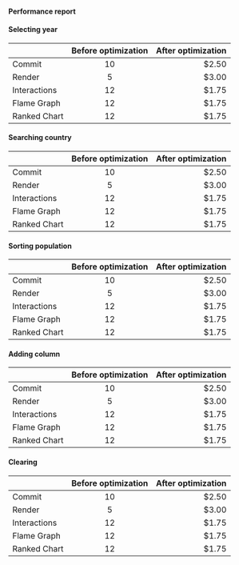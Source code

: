 #### Performance report

#### Selecting year

|              | Before optimization | After optimization |
| :----------- | :-----------------: | -----------------: |
| Commit       |         10          |              $2.50 |
| Render       |          5          |              $3.00 |
| Interactions |         12          |              $1.75 |
| Flame Graph  |         12          |              $1.75 |
| Ranked Chart |         12          |              $1.75 |

#### Searching country

|              | Before optimization | After optimization |
| :----------- | :-----------------: | -----------------: |
| Commit       |         10          |              $2.50 |
| Render       |          5          |              $3.00 |
| Interactions |         12          |              $1.75 |
| Flame Graph  |         12          |              $1.75 |
| Ranked Chart |         12          |              $1.75 |

#### Sorting population

|              | Before optimization | After optimization |
| :----------- | :-----------------: | -----------------: |
| Commit       |         10          |              $2.50 |
| Render       |          5          |              $3.00 |
| Interactions |         12          |              $1.75 |
| Flame Graph  |         12          |              $1.75 |
| Ranked Chart |         12          |              $1.75 |

#### Adding column

|              | Before optimization | After optimization |
| :----------- | :-----------------: | -----------------: |
| Commit       |         10          |              $2.50 |
| Render       |          5          |              $3.00 |
| Interactions |         12          |              $1.75 |
| Flame Graph  |         12          |              $1.75 |
| Ranked Chart |         12          |              $1.75 |

#### Clearing

|              | Before optimization | After optimization |
| :----------- | :-----------------: | -----------------: |
| Commit       |         10          |              $2.50 |
| Render       |          5          |              $3.00 |
| Interactions |         12          |              $1.75 |
| Flame Graph  |         12          |              $1.75 |
| Ranked Chart |         12          |              $1.75 |
